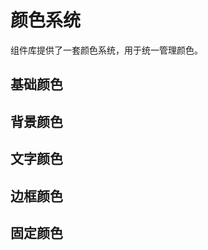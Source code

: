 <script setup>
import ColorBasicComponent from './ColorBasicComponent.vue'
import ColorBgComponent from './ColorBgComponent.vue'
import ColorTextComponent from './ColorTextComponent.vue'
import ColorBorderComponent from './ColorBorderComponent.vue'
import ColorFixedComponent from './ColorFixedComponent.vue'
</script>

# 颜色系统

组件库提供了一套颜色系统，用于统一管理颜色。

## 基础颜色

<ColorBasicComponent />

## 背景颜色

<ColorBgComponent />

## 文字颜色

<ColorTextComponent />

## 边框颜色

<ColorBorderComponent />

## 固定颜色

<ColorFixedComponent />
